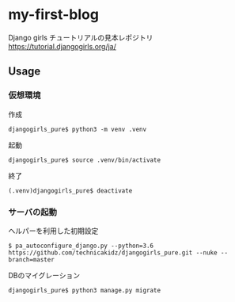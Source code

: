 # my-first-blog
Django girls チュートリアルの見本レポジトリ https://tutorial.djangogirls.org/ja/

## Usage
### 仮想環境
作成

```
djangogirls_pure$ python3 -m venv .venv
```

起動

```
djangogirls_pure$ source .venv/bin/activate
```

終了

```
(.venv)djangogirls_pure$ deactivate
```

### サーバの起動
ヘルパーを利用した初期設定

```
$ pa_autoconfigure_django.py --python=3.6 https://github.com/technicakidz/djangogirls_pure.git --nuke --branch=master
```


DBのマイグレーション

```
djangogirls_pure$ python3 manage.py migrate
```
